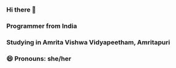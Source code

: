 ### Hi there 👋
### Programmer from India

### Studying in Amrita Vishwa Vidyapeetham, Amritapuri
### 😄 Pronouns: she/her 
<!--
**Kira2005/Kira2005** is a ✨ _special_ ✨ repository because its `README.md` (this file) appears on your GitHub profile.

Here are some ideas to get you started:

- Programmer from India 
- 🌱 I’m currently learning ...
- 👯 I’m looking to collaborate on ...
- 🤔 I’m looking for help with ...
- 💬 Ask me about ...
- 📫 How to reach me: ...
- 
- ⚡ Fun fact: ...
-->
